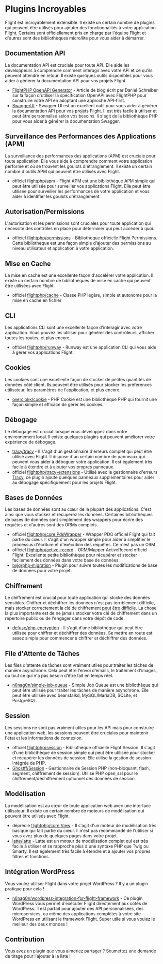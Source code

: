 # Plugins Incroyables

Flight est incroyablement extensible. Il existe un certain nombre de plugins qui peuvent être utilisés pour ajouter des fonctionnalités à votre application Flight. Certains sont officiellement pris en charge par l'équipe Flight et d'autres sont des bibliothèques micro/lite pour vous aider à démarrer.

## Documentation API

La documentation API est cruciale pour toute API. Elle aide les développeurs à comprendre comment interagir avec votre API et ce qu'ils peuvent attendre en retour. Il existe quelques outils disponibles pour vous aider à générer la documentation API pour vos projets Flight.

- [FlightPHP OpenAPI Generator](https://dev.to/danielsc/define-generate-and-implement-an-api-first-approach-with-openapi-generator-and-flightphp-1fb3) - Article de blog écrit par Daniel Schreiber sur la façon d'utiliser la spécification OpenAPI avec FlightPHP pour construire votre API en adoptant une approche API-first.
- [SwaggerUI](https://github.com/zircote/swagger-php) - Swagger UI est un excellent outil pour vous aider à générer la documentation API pour vos projets Flight. Il est très facile à utiliser et peut être personnalisé selon vos besoins. Il s'agit de la bibliothèque PHP pour vous aider à générer la documentation Swagger.

## Surveillance des Performances des Applications (APM)

La surveillance des performances des applications (APM) est cruciale pour toute application. Elle vous aide à comprendre comment votre application performe et où se trouvent les goulots d'étranglement. Il existe un certain nombre d'outils APM qui peuvent être utilisés avec Flight.
- <span class="badge bg-primary">officiel</span> [flightphp/apm](/awesome-plugins/apm) - Flight APM est une bibliothèque APM simple qui peut être utilisée pour surveiller vos applications Flight. Elle peut être utilisée pour surveiller les performances de votre application et vous aider à identifier les goulots d'étranglement.

## Autorisation/Permissions

L'autorisation et les permissions sont cruciales pour toute application qui nécessite des contrôles en place pour déterminer qui peut accéder à quoi.

- <span class="badge bg-primary">officiel</span> [flightphp/permissions](/awesome-plugins/permissions) - Bibliothèque officielle Flight Permissions. Cette bibliothèque est une façon simple d'ajouter des permissions au niveau utilisateur et application à votre application. 

## Mise en Cache

La mise en cache est une excellente façon d'accélérer votre application. Il existe un certain nombre de bibliothèques de mise en cache qui peuvent être utilisées avec Flight.

- <span class="badge bg-primary">officiel</span> [flightphp/cache](/awesome-plugins/php-file-cache) - Classe PHP légère, simple et autonome pour la mise en cache en fichier

## CLI

Les applications CLI sont une excellente façon d'interagir avec votre application. Vous pouvez les utiliser pour générer des contrôleurs, afficher toutes les routes, et plus encore.

- <span class="badge bg-primary">officiel</span> [flightphp/runway](/awesome-plugins/runway) - Runway est une application CLI qui vous aide à gérer vos applications Flight.

## Cookies

Les cookies sont une excellente façon de stocker de petites quantités de données côté client. Ils peuvent être utilisés pour stocker les préférences utilisateur, les paramètres de l'application, et plus encore.

- [overclokk/cookie](/awesome-plugins/php-cookie) - PHP Cookie est une bibliothèque PHP qui fournit une façon simple et efficace de gérer les cookies.

## Débogage

Le débogage est crucial lorsque vous développez dans votre environnement local. Il existe quelques plugins qui peuvent améliorer votre expérience de débogage.

- [tracy/tracy](/awesome-plugins/tracy) - Il s'agit d'un gestionnaire d'erreurs complet qui peut être utilisé avec Flight. Il dispose d'un certain nombre de panneaux qui peuvent vous aider à déboguer votre application. Il est également très facile à étendre et à ajouter vos propres panneaux.
- <span class="badge bg-primary">officiel</span> [flightphp/tracy-extensions](/awesome-plugins/tracy-extensions) - Utilisé avec le gestionnaire d'erreurs [Tracy](/awesome-plugins/tracy), ce plugin ajoute quelques panneaux supplémentaires pour aider au débogage spécifiquement pour les projets Flight.

## Bases de Données

Les bases de données sont au cœur de la plupart des applications. C'est ainsi que vous stockez et récupérez les données. Certaines bibliothèques de bases de données sont simplement des wrappers pour écrire des requêtes et d'autres sont des ORMs complets.

- <span class="badge bg-primary">officiel</span> [flightphp/core PdoWrapper](/learn/pdo-wrapper) - Wrapper PDO officiel Flight qui fait partie du cœur. Il s'agit d'un wrapper simple pour aider à simplifier le processus d'écriture et d'exécution des requêtes. Ce n'est pas un ORM.
- <span class="badge bg-primary">officiel</span> [flightphp/active-record](/awesome-plugins/active-record) - ORM/Mapper ActiveRecord officiel Flight. Excellente petite bibliothèque pour récupérer et stocker facilement des données dans votre base de données.
- [byjg/php-migration](/awesome-plugins/migrations) - Plugin pour suivre toutes les modifications de base de données pour votre projet.

## Chiffrement

Le chiffrement est crucial pour toute application qui stocke des données sensibles. Chiffrer et déchiffrer les données n'est pas terriblement difficile, mais stocker correctement la clé de chiffrement [peut](https://stackoverflow.com/questions/6767839/where-should-i-store-an-encryption-key-for-php#:~:text=Write%20a%20php%20config%20file%20and%20store%20it,folder%20is%20not%20accessible%20to%20the%20end%20user.) [être](https://www.reddit.com/r/PHP/comments/luqsn/the_encryption_key_where_do_you_store_it/) [difficile](https://security.stackexchange.com/questions/48047/location-to-store-an-encryption-key). La chose la plus importante est de ne jamais stocker votre clé de chiffrement dans un répertoire public ou de l'engager dans votre dépôt de code.

- [defuse/php-encryption](/awesome-plugins/php-encryption) - Il s'agit d'une bibliothèque qui peut être utilisée pour chiffrer et déchiffrer des données. Se mettre en route est assez simple pour commencer à chiffrer et déchiffrer des données.

## File d'Attente de Tâches

Les files d'attente de tâches sont vraiment utiles pour traiter les tâches de manière asynchrone. Cela peut être l'envoi d'emails, le traitement d'images, ou tout ce qui n'a pas besoin d'être fait en temps réel.

- [n0nag0n/simple-job-queue](/awesome-plugins/simple-job-queue) - Simple Job Queue est une bibliothèque qui peut être utilisée pour traiter les tâches de manière asynchrone. Elle peut être utilisée avec beanstalkd, MySQL/MariaDB, SQLite, et PostgreSQL.

## Session

Les sessions ne sont pas vraiment utiles pour les API mais pour construire une application web, les sessions peuvent être cruciales pour maintenir l'état et les informations de connexion.

- <span class="badge bg-primary">officiel</span> [flightphp/session](/awesome-plugins/session) - Bibliothèque officielle Flight Session. Il s'agit d'une bibliothèque de session simple qui peut être utilisée pour stocker et récupérer les données de session. Elle utilise la gestion de session intégrée de PHP.
- [Ghostff/Session](/awesome-plugins/ghost-session) - Gestionnaire de Session PHP (non-bloquant, flash, segment, chiffrement de session). Utilise PHP open_ssl pour le chiffrement/déchiffrement optionnel des données de session.

## Modélisation

La modélisation est au cœur de toute application web avec une interface utilisateur. Il existe un certain nombre de moteurs de modélisation qui peuvent être utilisés avec Flight.

- <span class="badge bg-warning">déprécié</span> [flightphp/core View](/learn#views) - Il s'agit d'un moteur de modélisation très basique qui fait partie du cœur. Il n'est pas recommandé de l'utiliser si vous avez plus de quelques pages dans votre projet.
- [latte/latte](/awesome-plugins/latte) - Latte est un moteur de modélisation complet qui est très facile à utiliser et se rapproche plus d'une syntaxe PHP que Twig ou Smarty. Il est également très facile à étendre et à ajouter vos propres filtres et fonctions.

## Intégration WordPress

Vous voulez utiliser Flight dans votre projet WordPress ? Il y a un plugin pratique pour cela !

- [n0nag0n/wordpress-integration-for-flight-framework](/awesome-plugins/n0nag0n_wordpress) - Ce plugin WordPress vous permet d'exécuter Flight directement aux côtés de WordPress. Il est parfait pour ajouter des API personnalisées, des microservices, ou même des applications complètes à votre site WordPress en utilisant le framework Flight. Super utile si vous voulez le meilleur des deux mondes !

## Contribution

Vous avez un plugin que vous aimeriez partager ? Soumettez une demande de tirage pour l'ajouter à la liste !